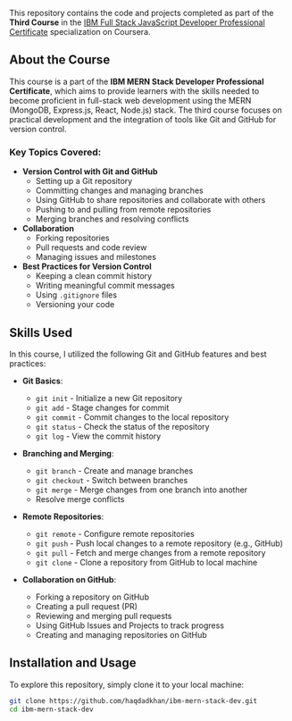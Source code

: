

This repository contains the code and projects completed as part of the **Third Course** in the [IBM Full Stack JavaScript Developer Professional Certificate](https://www.coursera.org/professional-certificates/ibm-full-stack-javascript-developer) specialization on Coursera.

## About the Course

This course is a part of the **IBM MERN Stack Developer Professional Certificate**, which aims to provide learners with the skills needed to become proficient in full-stack web development using the MERN (MongoDB, Express.js, React, Node.js) stack. The third course focuses on practical development and the integration of tools like Git and GitHub for version control.

### Key Topics Covered:
- **Version Control with Git and GitHub**
  - Setting up a Git repository
  - Committing changes and managing branches
  - Using GitHub to share repositories and collaborate with others
  - Pushing to and pulling from remote repositories
  - Merging branches and resolving conflicts
- **Collaboration**
  - Forking repositories
  - Pull requests and code review
  - Managing issues and milestones
- **Best Practices for Version Control**
  - Keeping a clean commit history
  - Writing meaningful commit messages
  - Using `.gitignore` files
  - Versioning your code

## Skills Used

In this course, I utilized the following Git and GitHub features and best practices:

- **Git Basics**:
  - `git init` - Initialize a new Git repository
  - `git add` - Stage changes for commit
  - `git commit` - Commit changes to the local repository
  - `git status` - Check the status of the repository
  - `git log` - View the commit history

- **Branching and Merging**:
  - `git branch` - Create and manage branches
  - `git checkout` - Switch between branches
  - `git merge` - Merge changes from one branch into another
  - Resolve merge conflicts

- **Remote Repositories**:
  - `git remote` - Configure remote repositories
  - `git push` - Push local changes to a remote repository (e.g., GitHub)
  - `git pull` - Fetch and merge changes from a remote repository
  - `git clone` - Clone a repository from GitHub to local machine

- **Collaboration on GitHub**:
  - Forking a repository on GitHub
  - Creating a pull request (PR)
  - Reviewing and merging pull requests
  - Using GitHub Issues and Projects to track progress
  - Creating and managing repositories on GitHub

## Installation and Usage

To explore this repository, simply clone it to your local machine:

```bash
git clone https://github.com/haqdadkhan/ibm-mern-stack-dev.git
cd ibm-mern-stack-dev
